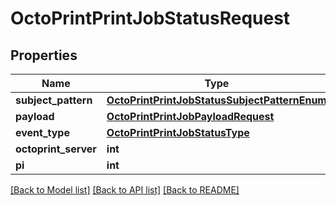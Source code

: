 # OctoPrintPrintJobStatusRequest


## Properties
Name | Type | Description | Notes
------------ | ------------- | ------------- | -------------
**subject_pattern** | [**OctoPrintPrintJobStatusSubjectPatternEnum**](OctoPrintPrintJobStatusSubjectPatternEnum.md) |  | 
**payload** | [**OctoPrintPrintJobPayloadRequest**](OctoPrintPrintJobPayloadRequest.md) |  | 
**event_type** | [**OctoPrintPrintJobStatusType**](OctoPrintPrintJobStatusType.md) |  | 
**octoprint_server** | **int** |  | 
**pi** | **int** |  | 

[[Back to Model list]](../README.md#documentation-for-models) [[Back to API list]](../README.md#documentation-for-api-endpoints) [[Back to README]](../README.md)


